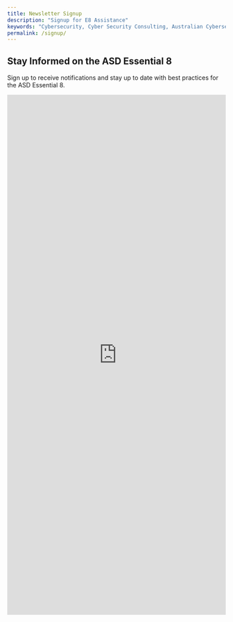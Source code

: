 ```yaml
---
title: Newsletter Signup
description: "Signup for E8 Assistance"
keywords: "Cybersecurity, Cyber Security Consulting, Australian Cybersecurity, E8 Assessment, Purple Team Exercises, Cloud Security, Virtual CISO, Audit Preparation, IRAP Compliance, ISO27001, NIST Audit, Security Hardening, ASD Essential 8, Proactive Cybersecurity, Reactive Cybersecurity, Security Posture, Cybersecurity Defences, Cybersecurity Leadership, Cybersecurity Services, Consulting Services"
permalink: /signup/
---
```


## Stay Informed on the ASD Essential 8

Sign up to receive notifications and stay up to date with best practices for the ASD Essential 8.
<iframe src="https://share.hsforms.com/14Zh5J0PbTFKxsBxsHGrO2Qsezf6" width="100%" height="1200" frameborder="0" allowfullscreen></iframe>
